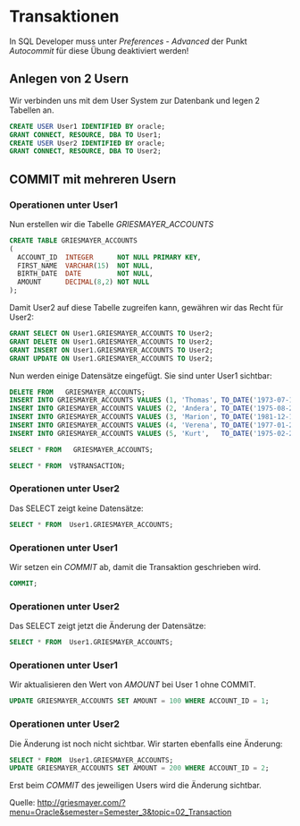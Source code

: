 # Transaktionen

In SQL Developer muss unter *Preferences* - *Advanced* der Punkt *Autocommit* für diese Übung deaktiviert 
werden!

## Anlegen von 2 Usern
Wir verbinden uns mit dem User System zur Datenbank und legen 2 Tabellen an.
```sql
CREATE USER User1 IDENTIFIED BY oracle;
GRANT CONNECT, RESOURCE, DBA TO User1;
CREATE USER User2 IDENTIFIED BY oracle;
GRANT CONNECT, RESOURCE, DBA TO User2;
```

## COMMIT mit mehreren Usern
### Operationen unter User1
Nun erstellen wir die Tabelle *GRIESMAYER_ACCOUNTS*
```sql
CREATE TABLE GRIESMAYER_ACCOUNTS
(
  ACCOUNT_ID  INTEGER      NOT NULL PRIMARY KEY,
  FIRST_NAME  VARCHAR(15)  NOT NULL,
  BIRTH_DATE  DATE         NOT NULL,
  AMOUNT      DECIMAL(8,2) NOT NULL
);
```

Damit User2 auf diese Tabelle zugreifen kann, gewähren wir das Recht für User2:
```sql
GRANT SELECT ON User1.GRIESMAYER_ACCOUNTS TO User2;
GRANT DELETE ON User1.GRIESMAYER_ACCOUNTS TO User2;
GRANT INSERT ON User1.GRIESMAYER_ACCOUNTS TO User2;
GRANT UPDATE ON User1.GRIESMAYER_ACCOUNTS TO User2;
```

Nun werden einige Datensätze eingefügt. Sie sind unter User1 sichtbar:
```sql
DELETE FROM   GRIESMAYER_ACCOUNTS;
INSERT INTO GRIESMAYER_ACCOUNTS VALUES (1, 'Thomas', TO_DATE('1973-07-14', 'yyyy-mm-dd'),  500.50);
INSERT INTO GRIESMAYER_ACCOUNTS VALUES (2, 'Andera', TO_DATE('1975-08-20', 'yyyy-mm-dd'),  100.00);
INSERT INTO GRIESMAYER_ACCOUNTS VALUES (3, 'Marion', TO_DATE('1981-12-12', 'yyyy-mm-dd'), -200.00);
INSERT INTO GRIESMAYER_ACCOUNTS VALUES (4, 'Verena', TO_DATE('1977-01-27', 'yyyy-mm-dd'),  900.00);
INSERT INTO GRIESMAYER_ACCOUNTS VALUES (5, 'Kurt',   TO_DATE('1975-02-28', 'yyyy-mm-dd'),  800.40);

SELECT * FROM   GRIESMAYER_ACCOUNTS;

SELECT * FROM  V$TRANSACTION;
```

### Operationen unter User2
Das SELECT zeigt keine Datensätze:
```sql
SELECT * FROM  User1.GRIESMAYER_ACCOUNTS;
```

### Operationen unter User1
Wir setzen ein *COMMIT* ab, damit die Transaktion geschrieben wird.
```sql
COMMIT;
```

### Operationen unter User2
Das SELECT zeigt jetzt die Änderung der Datensätze:
```sql
SELECT * FROM  User1.GRIESMAYER_ACCOUNTS;
```

### Operationen unter User1
Wir aktualisieren den Wert von *AMOUNT* bei User 1 ohne COMMIT.
```sql
UPDATE GRIESMAYER_ACCOUNTS SET AMOUNT = 100 WHERE ACCOUNT_ID = 1;
```

### Operationen unter User2
Die Änderung ist noch nicht sichtbar. Wir starten ebenfalls eine Änderung:
```sql
SELECT * FROM  User1.GRIESMAYER_ACCOUNTS;
UPDATE GRIESMAYER_ACCOUNTS SET AMOUNT = 200 WHERE ACCOUNT_ID = 2;
```

Erst beim *COMMIT* des jeweiligen Users wird die Änderung sichtbar.

Quelle: http://griesmayer.com/?menu=Oracle&semester=Semester_3&topic=02_Transaction
